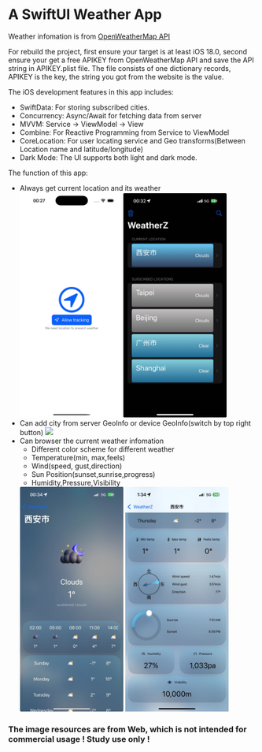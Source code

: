# A SwiftUI Weather App

Weather infomation is from [OpenWeatherMap API](https://openweathermap.org/api)

For rebuild the project, first ensure your target is at least iOS 18.0, second ensure your get a free APIKEY from OpenWeatherMap API and save the API string in APIKEY.plist file. The file consists of one dictionary records, APIKEY is the key, the string you got from the website is the value.

The iOS development features in this app includes:

- SwiftData: For storing subscribed cities.
- Concurrency: Async/Await for fetching data from server
- MVVM: Service -> ViewModel -> View
- Combine: For Reactive Programming from Service to ViewModel
- CoreLocation: For user locating service and Geo transforms(Between Location name and latitude/longitude)
- Dark Mode: The UI supports both light and dark mode.

The function of this app:

- Always get current location and its weather
  <img src="https://github.com/Zhouyuankun/WeatherZ/blob/main/README.assets/permission.jpg" width="210px" /><img src="https://github.com/Zhouyuankun/WeatherZ/blob/main/README.assets/main.jpg" width="210px" />
- Can add city from server GeoInfo or device GeoInfo(switch by top right button)
  <img src="https://github.com/Zhouyuankun/WeatherZ/blob/main/README.assets/serach.jpg" width="210px" />
- Can browser the current weather infomation
  - Different color scheme for different weather
  - Temperature(min, max,feels)
  - Wind(speed, gust,direction)
  - Sun Position(sunset,sunrise,progress)
  - Humidity,Pressure,Visibility
  <img src="https://github.com/Zhouyuankun/WeatherZ/blob/main/README.assets/weather1.jpg" width="210px" />
  <img src="https://github.com/Zhouyuankun/WeatherZ/blob/main/README.assets/weather2.jpg" width="210px" />
  
### The image resources are from Web, which is not intended for commercial usage ! Study use only !





